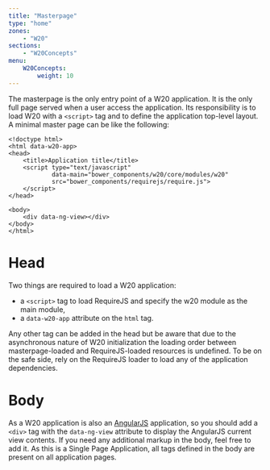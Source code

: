 ```yaml
---
title: "Masterpage"
type: "home"
zones:
    - "W20"
sections:
    - "W20Concepts"
menu:
    W20Concepts:
        weight: 10
---
```


The masterpage is the only entry point of a W20 application. It is the only full page served when a user access the
application. Its responsibility is to load W20 with a `<script>` tag and to define the application top-level layout. 
A minimal master page can be like the following:

    <!doctype html>
    <html data-w20-app>
    <head>
        <title>Application title</title>
        <script type="text/javascript" 
                data-main="bower_components/w20/core/modules/w20" 
                src="bower_components/requirejs/require.js">
        </script>
    </head>

    <body>
        <div data-ng-view></div>
    </body>
    </html>

# Head

Two things are required to load a W20 application:

* a `<script>` tag to load RequireJS and specify the w20 module as the main module, 
* a `data-w20-app` attribute on the `html` tag.

Any other tag can be added in the head but be aware that due to the asynchronous nature of W20 initialization the loading 
order between masterpage-loaded and RequireJS-loaded resources is undefined. To be on the safe side, rely on the RequireJS loader to load any of the application dependencies.

# Body

As a W20 application is also an [AngularJS](http://angularjs.org) application, so you should add a `<div>` tag with the `data-ng-view` attribute to display the AngularJS current view contents. If you need any additional markup in the body, feel free to add it. As this is a Single Page Application, all tags defined in the body are present on all application pages.
